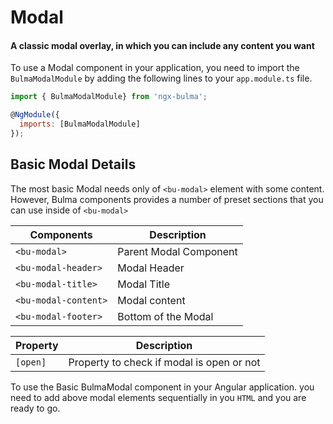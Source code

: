 # Modal

#### A classic modal overlay, in which you can include any content you want

To use a Modal component in your application, you need to import the `BulmaModalModule` by adding the following lines to your `app.module.ts` file.

```javascript
import { BulmaModalModule} from 'ngx-bulma';

@NgModule({
  imports: [BulmaModalModule]
});
```

## Basic Modal Details

The most basic Modal needs only of `<bu-modal>` element with some content. However, Bulma components provides a number of preset sections that you can use inside of `<bu-modal>`

| Components           | Description            |
| -------------------- | ---------------------- |
| `<bu-modal>`         | Parent Modal Component |
| `<bu-modal-header>`  | Modal Header           |
| `<bu-modal-title>`   | Modal Title            |
| `<bu-modal-content>` | Modal content          |
| `<bu-modal-footer>`  | Bottom of the Modal    |

| Property | Description                               |
| -------- | ----------------------------------------- |
| `[open]` | Property to check if modal is open or not |

To use the Basic BulmaModal component in your Angular application.
you need to add above modal elements sequentially in you `HTML` and you are ready to go.

